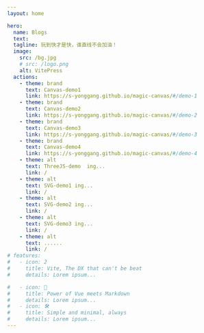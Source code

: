 ```yaml
---
layout: home

hero:
  name: Blogs
  text: 
  tagline: 玩到快才是快，谁直线不会加油！
  image:
    src: /bg.jpg
    # src: /logo.png
    alt: VitePress
  actions:
    - theme: brand
      text: Canvas-demo1
      link: https://s-yonggang.github.io/magic-canvas/#/demo-1
    - theme: brand
      text: Canvas-demo2
      link: https://s-yonggang.github.io/magic-canvas/#/demo-2
    - theme: brand
      text: Canvas-demo3
      link: https://s-yonggang.github.io/magic-canvas/#/demo-3
    - theme: brand
      text: Canvas-demo4
      link: https://s-yonggang.github.io/magic-canvas/#/demo-4
    - theme: alt
      text: ThreeJS-demo  ing...
      link: /
    - theme: alt
      text: SVG-demo1 ing...
      link: /
    - theme: alt
      text: SVG-demo2 ing...
      link: /
    - theme: alt
      text: SVG-demo3 ing...
      link: /
    - theme: alt
      text: ......
      link: /
# features: 
#   - icon: 2
#     title: Vite, The DX that can't be beat 
#     details: Lorem ipsum... 

#   - icon: 🖖 
#     title: Power of Vue meets Markdown 
#     details: Lorem ipsum... 
#   - icon: 🛠️ 
#     title: Simple and minimal, always 
#     details: Lorem ipsum...
---
```


<!-- <img src="./images/bg.jpg"> -->